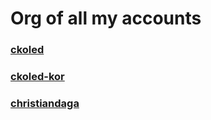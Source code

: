 # Org of all my accounts

### [ckoled](https://github.com/ckoled)

### [ckoled-kor](https://github.com/ckoled-kor)

### [christiandaga](https://github.com/christiandaga)
